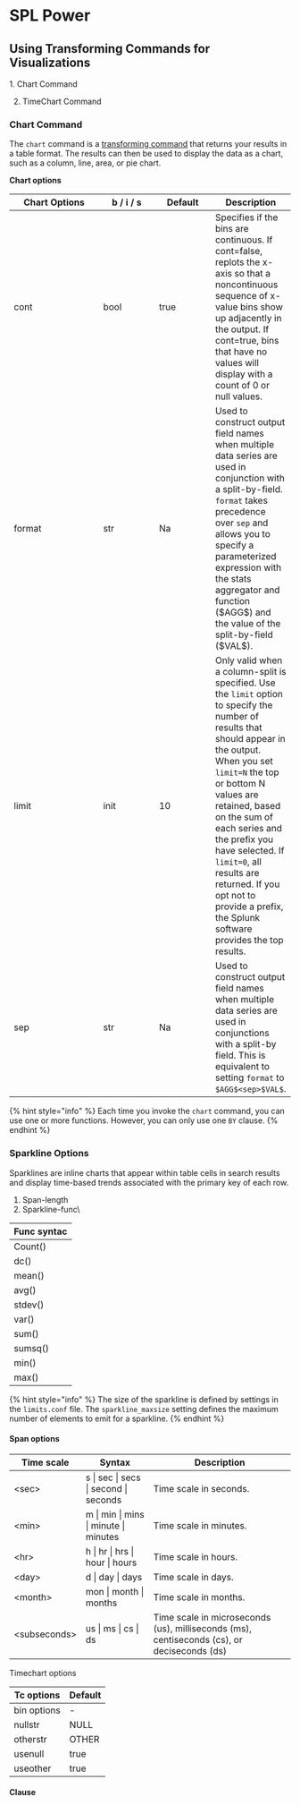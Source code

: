 # SPL Power

## Using Transforming Commands for Visualizations

&#x20; 1\.  Chart Command&#x20;

2. TimeChart Command

### Chart Command

The `chart` command is a [transforming command](https://docs.splunk.com/Splexicon:Transformingcommand) that returns your results in a table format. The results can then be used to display the data as a chart, such as a column, line, area, or pie chart.

&#x20; **Chart options**



<table data-full-width="true"><thead><tr><th width="157">Chart Options</th><th width="92">b / i / s</th><th width="89">Default </th><th>Description</th></tr></thead><tbody><tr><td>cont</td><td>bool</td><td>true</td><td>Specifies if the bins are continuous. If cont=false, replots the x-axis so that a noncontinuous sequence of x-value bins show up adjacently in the output. If cont=true, bins that have no values will display with a count of 0 or null values.</td></tr><tr><td>format</td><td>str</td><td>Na</td><td>Used to construct output field names when multiple data series are used in conjunction with a split-by-field. <code>format</code> takes precedence over <code>sep</code> and allows you to specify a parameterized expression with the stats aggregator and function ($AGG$) and the value of the split-by-field ($VAL$).</td></tr><tr><td>limit</td><td>init</td><td>10</td><td>Only valid when a column-split is specified. Use the <code>limit</code> option to specify the number of results that should appear in the output. When you set <code>limit=N</code> the top or bottom N values are retained, based on the sum of each series and the prefix you have selected. If <code>limit=0</code>, all results are returned. If you opt not to provide a prefix, the Splunk software provides the top results.</td></tr><tr><td>sep</td><td>str</td><td>Na</td><td>Used to construct output field names when multiple data series are used in conjunctions with a split-by field. This is equivalent to setting <code>format</code> to <code>$AGG$&#x3C;sep>$VAL$</code>.</td></tr></tbody></table>

{% hint style="info" %}
Each time you invoke the `chart` command, you can use one or more functions. However, you can only use one `BY` clause.
{% endhint %}

### Sparkline Options

Sparklines are inline charts that appear within table cells in search results and display time-based trends associated with the primary key of each row.

1. Span-length&#x20;
2. Sparkline-func\


| Func syntac |
| ----------- |
| Count()     |
| dc()        |
| mean()      |
| avg()       |
| stdev()     |
| var()       |
| sum()       |
| sumsq()     |
| min()       |
| max()       |

{% hint style="info" %}
The size of the sparkline is defined by settings in the `limits.conf` file. The `sparkline_maxsize` setting defines the maximum number of elements to emit for a sparkline.
{% endhint %}

#### Span options

| Time scale    | Syntax                                | Description                                                                                |
| ------------- | ------------------------------------- | ------------------------------------------------------------------------------------------ |
| \<sec>        | s \| sec \| secs \| second \| seconds | Time scale in seconds.                                                                     |
| \<min>        | m \| min \| mins \| minute \| minutes | Time scale in minutes.                                                                     |
| \<hr>         | h \| hr \| hrs \| hour \| hours       | Time scale in hours.                                                                       |
| \<day>        | d \| day \| days                      | Time scale in days.                                                                        |
| \<month>      | mon \| month \| months                | Time scale in months.                                                                      |
| \<subseconds> | us \| ms \| cs \| ds                  | Time scale in microseconds (us), milliseconds (ms), centiseconds (cs), or deciseconds (ds) |

Timechart options



| Tc options  | Default |
| ----------- | ------- |
| bin options | -       |
| nullstr     | NULL    |
| otherstr    | OTHER   |
| usenull     | true    |
| useother    | true    |

#### &#x20;Clause

####

####
